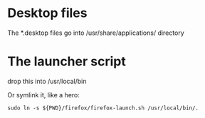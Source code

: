 
# Desktop files
The *.desktop files go into /usr/share/applications/ directory   

# The launcher script
drop this into /usr/local/bin   

Or symlink it, like a hero:
```
sudo ln -s ${PWD}/firefox/firefox-launch.sh /usr/local/bin/.
```
